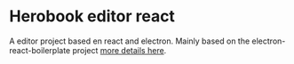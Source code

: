 # Herobook editor react

A editor project based en react and electron. Mainly based on the electron-react-boilerplate project [more details here](https://github.com/electron-react-boilerplate/electron-react-boilerplate).
